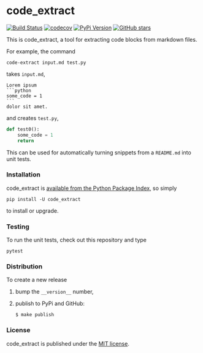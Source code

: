 # code_extract

[![Build Status](https://travis-ci.org/nschloe/code_extract.svg?branch=master)](https://travis-ci.org/nschloe/code_extract)
[![codecov](https://codecov.io/gh/nschloe/code_extract/branch/master/graph/badge.svg)](https://codecov.io/gh/nschloe/code_extract)
[![PyPi Version](https://img.shields.io/pypi/v/code_extract.svg)](https://pypi.python.org/pypi/code_extract)
[![GitHub stars](https://img.shields.io/github/stars/nschloe/code_extract.svg?style=social&label=Stars)](https://github.com/nschloe/code_extract)

This is code_extract, a tool for extracting code blocks from markdown files.

For example, the command
```
code-extract input.md test.py
```
takes `input.md`,
````
Lorem ipsum
```python
some_code = 1
```
dolor sit amet.
````
and creates `test.py`,
```python
def test0():
    some_code = 1
    return
```
This can be used for automatically turning snippets from
a `README.md` into unit tests.

### Installation

code_extract is [available from the Python Package
Index](https://pypi.python.org/pypi/code_extract/), so simply
```
pip install -U code_extract
```
to install or upgrade.

### Testing

To run the unit tests, check out this repository and type
```
pytest
```

### Distribution

To create a new release

1. bump the `__version__` number,

2. publish to PyPi and GitHub:
    ```
    $ make publish
    ```

### License

code_extract is published under the [MIT license](https://en.wikipedia.org/wiki/MIT_License).
